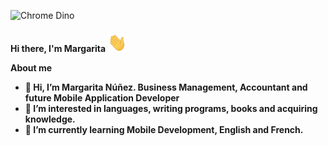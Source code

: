![Chrome Dino](https://mir-s3-cdn-cf.behance.net/project_modules/max_1200/4ff07986208593.5d9a654e92f36.gif)

<h4 align="left">Hi there, I'm Margarita <img src="https://raw.githubusercontent.com/ABSphreak/ABSphreak/master/gifs/Hi.gif" height="30" />

About me
- 👋 Hi, I’m Margarita Núñez. Business Management, Accountant and future Mobile Application Developer
- 👀 I’m interested in languages, writing programs, books and acquiring knowledge.
- 🌱 I’m currently learning Mobile Development, English and French.


 
